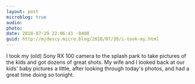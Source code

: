 ```yaml
---
layout: post
microblog: true
audio: 
photo: 
date: 2018-07-29 22:06:41 -0400
guid: http://mjdescy.micro.blog/2018/07/30/i-took-my.html
---
```

I took my (old) Sony RX 100 camera to the splash park to take pictures of the kids and got dozens of great shots. My wife and I looked back at our kids' baby pictures a little, after looking through today's photos, and had a great time doing so tonight.
